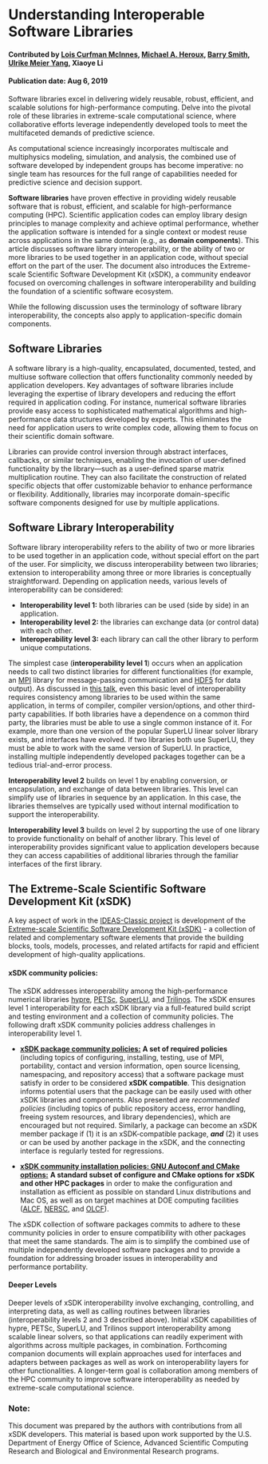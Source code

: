 # Understanding Interoperable Software Libraries
#### Contributed by [Lois Curfman McInnes](https://github.com/curfman), [Michael A. Heroux](https://github.com/maherou), [Barry Smith](https://github.com/BarrySmith), [Ulrike Meier Yang](https://github.com/ulrikeyang), Xiaoye Li
#### Publication date: Aug 6, 2019

<!-- deck start -->
Software libraries excel in delivering widely reusable, robust, efficient, and scalable solutions for high-performance computing. 
Delve into the pivotal role of these libraries in extreme-scale computational science, where collaborative efforts leverage independently developed tools to meet the multifaceted demands of predictive science.
<!-- deck end -->

As computational science increasingly incorporates multiscale and multiphysics modeling, simulation, and analysis, the combined use of software developed by independent groups has become imperative: no single team has resources for the full range of capabilities needed for predictive science and decision support.

**Software libraries** have proven effective in providing widely reusable software that is robust, efficient, and scalable for high-performance computing (HPC). 
Scientific application codes can employ library design principles to manage complexity and achieve optimal performance, whether the application software is intended for a single context or modest reuse across applications in the same domain (e.g., as **domain components**). 
This article discusses software library interoperability, or the ability of two or more libraries to be used together in an application code, without special effort on the part of the user. The document also introduces the Extreme-scale Scientific Software Development Kit (xSDK), a community endeavor focused on overcoming challenges in software interoperability and building the foundation of a scientific software ecosystem.

While the following discussion uses the terminology of software library interoperability, the concepts also apply to application-specific domain components.


## Software Libraries
A software library is a high-quality, encapsulated, documented, tested, and multiuse software collection that offers functionality commonly needed by application developers. 
Key advantages of software libraries include leveraging the expertise of library developers and reducing the effort required in application coding. 
For instance, numerical software libraries provide easy access to sophisticated mathematical algorithms and high-performance data structures developed by experts. 
This eliminates the need for application users to write complex code, allowing them to focus on their scientific domain software.

Libraries can provide control inversion through abstract interfaces, callbacks, or similar techniques, enabling the invocation of user-defined functionality by the library—such as a user-defined sparse matrix multiplication routine. 
They can also facilitate the construction of related specific objects that offer customizable behavior to enhance performance or flexibility. 
Additionally, libraries may incorporate domain-specific software components designed for use by multiple applications.

## Software Library Interoperability
Software library interoperability refers to the ability of two or more libraries to be used together in an application code, without special effort on the part of the user. 
For simplicity, we discuss interoperability between two libraries; extension to interoperability among three or more libraries is conceptually straightforward. 
Depending on application needs, various levels of interoperability can be considered:
  * **Interoperability level 1:** both libraries can be used (side by side) in an application.
  * **Interoperability level 2:** the libraries can exchange data (or control data) with each other.
  * **Interoperability level 3:** each library can call the other library to perform unique computations.

The simplest case (**interoperability level 1**) occurs when an application needs to call two distinct libraries for different functionalities (for example, an [MPI](https://www.mpi-forum.org/) library for message-passing
communication and [HDF5](https://www.hdfgroup.org/solutions/hdf5/) for data output). 
As discussed in [this talk](https://figshare.com/articles/Package_Management_Practices_Essential_for_Interoperability_Lessons_Learned_and_Strategies_Developed_for_FASTMath/789055), even this basic level of interoperability requires consistency among libraries to be used within the same application, in terms of compiler, compiler version/options, and other third-party capabilities. 
If both libraries have a dependence on a common third party, the libraries must be able to use a single common instance of it. 
For example, more than one version of the popular SuperLU linear solver library exists, and interfaces have evolved. 
If two libraries both use SuperLU, they must be able to work with the same version of SuperLU. 
In practice, installing multiple independently developed packages together can be a tedious trial-and-error process.

**Interoperability level 2** builds on level 1 by enabling conversion, or encapsulation, and exchange of data between libraries. 
This level can simplify use of libraries in sequence by an application.
In this case, the libraries themselves are typically used without internal modification to support the interoperability.

**Interoperability level 3** builds on level 2 by supporting the use of one library to provide functionality on behalf of another library. 
This level of interoperability provides significant value to application developers because they can access capabilities of additional libraries through the familiar interfaces of the first library.

## The Extreme-Scale Scientific Software Development Kit (xSDK)

<!-- <p align="left">
<img align="right" src="https://i.ibb.co/C9h43tR/Screen-Shot-2020-07-10-at-10-34-30-AM.png">
-->

A key aspect of work in the [IDEAS-Classic project](https://ideas-productivity.org/activities/ideas-classic/) is development of the [Extreme-scale Scientific Software Development Kit (xSDK)](http://xsdk.info/) - a collection of related and complementary software elements that provide the building blocks, tools, models, processes, and related artifacts for rapid and efficient development of high-quality applications.

#### xSDK community policies:
The xSDK addresses interoperability among the high-performance numerical libraries [hypre](https://computing.llnl.gov/projects/hypre-scalable-linear-solvers-multigrid-methods), [PETSc](https://www.mcs.anl.gov/petsc/), [SuperLU](crd.lbl.gov/%7Exiaoye/SuperLU/), and [Trilinos](https://trilinos.github.io/). 
The xSDK ensures level 1 interoperability for each xSDK library via a full-featured build script and testing environment and a collection of community policies. The following draft xSDK community policies address challenges in interoperability level 1.

 * **[xSDK package community policies:](https://figshare.com/articles/xSDK_Community_Package_Policies/4495136)** **A set of required policies** (including topics of configuring, installing, testing, use of MPI, portability, contact and version information, open source licensing, namespacing, and repository access) that a software package must satisfy in order to be considered **xSDK compatible**.
This designation informs potential users that the package can be easily used with other xSDK libraries and components.
Also presented are *recommended policies* (including topics of public repository access, error handling, freeing system resources, and library dependencies), which are encouraged but not required.
Similarly, a package can become an xSDK member package if (1) it is an xSDK-compatible package, ***and*** (2) it uses or can be used by another package in the xSDK, and the connecting interface is regularly tested for regressions.

 * **[xSDK community installation policies: GNU Autoconf and CMake options:](https://figshare.com/articles/xSDK_Community_Installation_Policies_GNU_Autoconf_and_CMake_Options/4495133)** **A standard subset of configure and CMake options for xSDK and other HPC packages** in order to make the configuration and installation as efficient as possible on standard Linux distributions and Mac OS, as well as on target machines at DOE computing facilities ([ALCF](https://www.alcf.anl.gov/), [NERSC](https://www.nersc.gov/), and [OLCF](https://www.olcf.ornl.gov/)).

The xSDK collection of software packages commits to adhere to these community policies in order to ensure compatibility with other packages that meet the same standards. 
The aim is to simplify the combined use of multiple independently developed software packages and to provide a foundation for addressing broader issues in interoperability and performance portability.

#### Deeper Levels
Deeper levels of xSDK interoperability involve exchanging, controlling, and interpreting data, as well as calling routines between libraries (interoperability levels 2 and 3 described above). 
Initial xSDK capabilities of hypre, PETSc, SuperLU, and Trilinos support interoperability among scalable linear solvers, so that applications can readily experiment with algorithms across multiple packages, in combination.
Forthcoming companion documents will explain approaches used for interfaces and adapters between packages as well as work on interoperability layers for other functionalities. 
A longer-term goal is collaboration among members of the HPC community to improve software interoperability as needed by extreme-scale computational science.

### Note: 
This document was prepared by the authors with contributions from all xSDK developers. This material is based upon work supported by the U.S. Department of Energy Office of Science, Advanced Scientific Computing Research and Biological and Environmental Research programs.

<!---
Publish: yes
Pinned: no
Track: how to
Topics: Software Interoperability
--->
